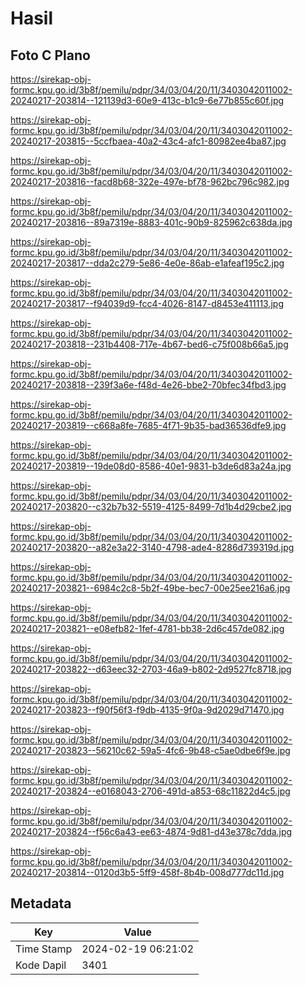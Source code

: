 # Hasil

## Foto C Plano

https://sirekap-obj-formc.kpu.go.id/3b8f/pemilu/pdpr/34/03/04/20/11/3403042011002-20240217-203814--121139d3-60e9-413c-b1c9-6e77b855c60f.jpg

https://sirekap-obj-formc.kpu.go.id/3b8f/pemilu/pdpr/34/03/04/20/11/3403042011002-20240217-203815--5ccfbaea-40a2-43c4-afc1-80982ee4ba87.jpg

https://sirekap-obj-formc.kpu.go.id/3b8f/pemilu/pdpr/34/03/04/20/11/3403042011002-20240217-203816--facd8b68-322e-497e-bf78-962bc796c982.jpg

https://sirekap-obj-formc.kpu.go.id/3b8f/pemilu/pdpr/34/03/04/20/11/3403042011002-20240217-203816--89a7319e-8883-401c-90b9-825962c638da.jpg

https://sirekap-obj-formc.kpu.go.id/3b8f/pemilu/pdpr/34/03/04/20/11/3403042011002-20240217-203817--dda2c279-5e86-4e0e-86ab-e1afeaf195c2.jpg

https://sirekap-obj-formc.kpu.go.id/3b8f/pemilu/pdpr/34/03/04/20/11/3403042011002-20240217-203817--f94039d9-fcc4-4026-8147-d8453e411113.jpg

https://sirekap-obj-formc.kpu.go.id/3b8f/pemilu/pdpr/34/03/04/20/11/3403042011002-20240217-203818--231b4408-717e-4b67-bed6-c75f008b66a5.jpg

https://sirekap-obj-formc.kpu.go.id/3b8f/pemilu/pdpr/34/03/04/20/11/3403042011002-20240217-203818--239f3a6e-f48d-4e26-bbe2-70bfec34fbd3.jpg

https://sirekap-obj-formc.kpu.go.id/3b8f/pemilu/pdpr/34/03/04/20/11/3403042011002-20240217-203819--c668a8fe-7685-4f71-9b35-bad36536dfe9.jpg

https://sirekap-obj-formc.kpu.go.id/3b8f/pemilu/pdpr/34/03/04/20/11/3403042011002-20240217-203819--19de08d0-8586-40e1-9831-b3de6d83a24a.jpg

https://sirekap-obj-formc.kpu.go.id/3b8f/pemilu/pdpr/34/03/04/20/11/3403042011002-20240217-203820--c32b7b32-5519-4125-8499-7d1b4d29cbe2.jpg

https://sirekap-obj-formc.kpu.go.id/3b8f/pemilu/pdpr/34/03/04/20/11/3403042011002-20240217-203820--a82e3a22-3140-4798-ade4-8286d739319d.jpg

https://sirekap-obj-formc.kpu.go.id/3b8f/pemilu/pdpr/34/03/04/20/11/3403042011002-20240217-203821--6984c2c8-5b2f-49be-bec7-00e25ee216a6.jpg

https://sirekap-obj-formc.kpu.go.id/3b8f/pemilu/pdpr/34/03/04/20/11/3403042011002-20240217-203821--e08efb82-1fef-4781-bb38-2d6c457de082.jpg

https://sirekap-obj-formc.kpu.go.id/3b8f/pemilu/pdpr/34/03/04/20/11/3403042011002-20240217-203822--d63eec32-2703-46a9-b802-2d9527fc8718.jpg

https://sirekap-obj-formc.kpu.go.id/3b8f/pemilu/pdpr/34/03/04/20/11/3403042011002-20240217-203823--f90f56f3-f9db-4135-9f0a-9d2029d71470.jpg

https://sirekap-obj-formc.kpu.go.id/3b8f/pemilu/pdpr/34/03/04/20/11/3403042011002-20240217-203823--56210c62-59a5-4fc6-9b48-c5ae0dbe6f9e.jpg

https://sirekap-obj-formc.kpu.go.id/3b8f/pemilu/pdpr/34/03/04/20/11/3403042011002-20240217-203824--e0168043-2706-491d-a853-68c11822d4c5.jpg

https://sirekap-obj-formc.kpu.go.id/3b8f/pemilu/pdpr/34/03/04/20/11/3403042011002-20240217-203824--f56c6a43-ee63-4874-9d81-d43e378c7dda.jpg

https://sirekap-obj-formc.kpu.go.id/3b8f/pemilu/pdpr/34/03/04/20/11/3403042011002-20240217-203814--0120d3b5-5ff9-458f-8b4b-008d777dc11d.jpg


## Metadata

| Key        | Value               |
| ---------- | ------------------- |
| Time Stamp | 2024-02-19 06:21:02 |
| Kode Dapil | 3401                |



